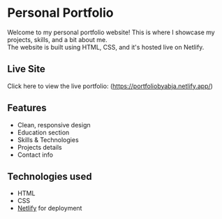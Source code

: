 # Personal Portfolio

Welcome to my personal portfolio website! This is where I showcase my projects, skills, and a bit about me.  
The website is built using HTML, CSS, and it's hosted live on Netlify.

## Live Site

Click here to view the live portfolio: (https://portfoliobyabja.netlify.app/)

## Features

- Clean, responsive design  
- Education section  
- Skills & Technologies  
- Projects details  
- Contact info  

## Technologies used

- HTML  
- CSS  
- [Netlify](https://www.netlify.com/) for deployment
  


 
 
